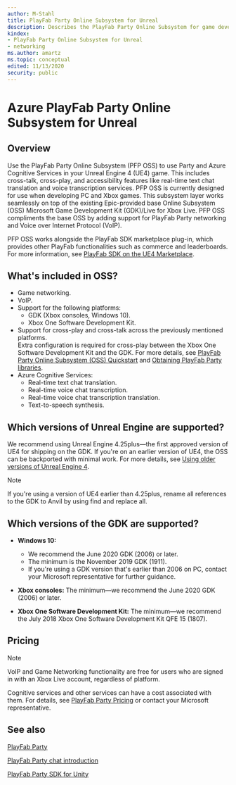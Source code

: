```yaml
---
author: M-Stahl
title: PlayFab Party Online Subsystem for Unreal
description: Describes the PlayFab Party Online Subsystem for game development on Unreal.
kindex:
- PlayFab Party Online Subsystem for Unreal
- networking
ms.author: amartz
ms.topic: conceptual
edited: 11/13/2020
security: public
---
```


# Azure PlayFab Party Online Subsystem for Unreal

## Overview

Use the PlayFab Party Online Subsystem (PFP OSS) to use Party and Azure Cognitive Services in your Unreal Engine 4 (UE4) game. This includes cross-talk, cross-play, and accessibility features like real-time text chat translation and voice transcription services. PFP OSS is currently designed for use when developing PC and Xbox games. This subsystem layer works seamlessly on top of the existing Epic-provided base Online Subsystem (OSS) Microsoft Game Development Kit (GDK)/Live for Xbox Live. PFP OSS compliments the base OSS by adding support for PlayFab Party networking and Voice over Internet Protocol (VoIP).

PFP OSS works alongside the PlayFab SDK marketplace plug-in, which provides other PlayFab functionalities such as commerce and leaderboards. For more information, see [PlayFab SDK on the UE4 Marketplace](https://www.unrealengine.com/marketplace/product/playfab-sdk).

## What's included in OSS?

- Game networking.
- VoIP.
- Support for the following platforms:
     - GDK (Xbox consoles, Windows 10).
     - Xbox One Software Development Kit.
- Support for cross-play and cross-talk across the previously mentioned platforms.  
  Extra configuration is required for cross-play between the Xbox One Software Development Kit and the GDK. For more details, see [PlayFab Party Online Subsystem (OSS) Quickstart](/gaming/playfab/features/multiplayer/networking/party-unreal-engine-oss-quickstart) and [Obtaining PlayFab Party libraries](/gaming/playfab/features/multiplayer/networking/party-unreal-engine-oss-obtaining-playfab-party-libraries).
- Azure Cognitive Services:
    - Real-time text chat translation.
    - Real-time voice chat transcription.
    - Real-time voice chat transcription translation.
    - Text-to-speech synthesis. 

## Which versions of Unreal Engine are supported?
We recommend using Unreal Engine 4.25plus&mdash;the first approved version of UE4 for shipping on the GDK. If you're on an earlier version of UE4, the OSS can be backported with minimal work. For more details, see [Using older versions of Unreal Engine 4](/gaming/playfab/features/multiplayer/networking/party-unreal-engine-using-older-versions).
> [!NOTE]
> If you're using a version of UE4 earlier than 4.25plus, rename all references to the GDK to Anvil by using find and replace all.

## Which versions of the GDK are supported?
- **Windows 10:**
    - We recommend the June 2020 GDK (2006) or later.
    - The minimum is the November 2019 GDK (1911).  
    - If you're using a GDK version that's earlier than 2006 on PC, contact your Microsoft representative for further guidance.
- **Xbox consoles:** The minimum&mdash;we recommend the June 2020 GDK (2006) or later.
 
- **Xbox One Software Development Kit:** The minimum&mdash;we recommend the July 2018 Xbox One Software Development Kit QFE 15 (1807).
    

## Pricing
> [!NOTE]
> VoIP and Game Networking functionality are free for users who are signed in with an Xbox Live account, regardless of platform.

Cognitive services and other services can have a cost associated with them. For details, see [PlayFab Party Pricing](/gaming/playfab/features/multiplayer/networking/pricing) or contact your Microsoft representative.

## See also
[PlayFab Party](playfab-party-intro-networking.md)

[PlayFab Party chat introduction](../../../chat/overviews/playfab-party-intro-chat.md)

[PlayFab Party SDK for Unity](party-unity-plugin.md)